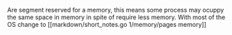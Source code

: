 Are segment reserved for a memory, this means some process may ocuppy the same space in memory in spite of require less memory. With most of the OS change to [[markdown/short_notes.go 1/memory/pages memory]]